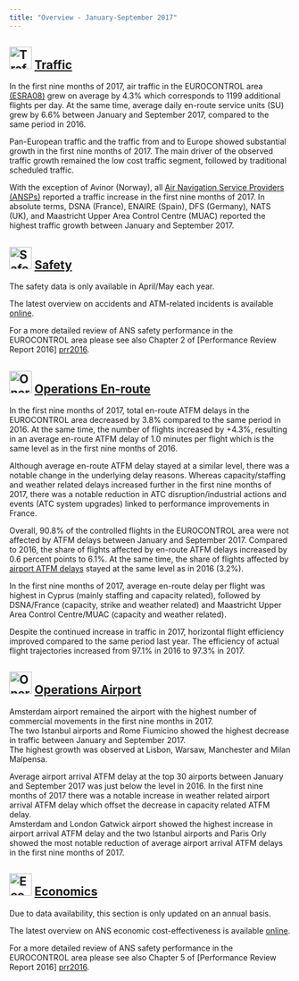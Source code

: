 ```yaml
---
title: "Overview - January-September 2017"
---
```

<style>
.headimg {
    float:left;
    margin-right:5px;
}
.leadimg {
    margin-left:3px;
}
</style>




## <img src="/images/prcq-traffic.png" width="40" height="40" alt="Traffic"> [Traffic][traffic]

In the first nine months of 2017, air traffic in the EUROCONTROL area [(ESRA08)][esra08] grew on average by 4.3%
which corresponds to 1199 additional flights per day. At the same time, average daily en-route service units (SU)
grew by 6.6% between January and September 2017, compared to the same period in 2016.

Pan-European traffic and the traffic from and to Europe showed substantial growth in the first nine months of 2017.
The main driver of the observed traffic growth remained the low cost traffic segment, followed by traditional scheduled traffic.

With the exception of Avinor (Norway), all [Air Navigation Service Providers (ANSPs)][ansp]  reported a
traffic increase in the first nine months of 2017. In absolute terms, DSNA (France), ENAIRE (Spain), DFS (Germany),
NATS (UK), and Maastricht Upper Area Control Centre (MUAC) reported the highest traffic growth between January and September 2017.




## <img src="/images/prcq-safety.png" width="40" height="40" alt="Safety"> [Safety][safety]

The safety data is only available in April/May each year.

The latest overview on accidents and ATM-related incidents is available [online][safety].

For a more detailed review of ANS safety performance in the EUROCONTROL area please see also Chapter 2 of [Performance Review Report 2016] [prr2016].






## <img src="/images/prcq-operations-enroute.png" width="40" height="40" alt="Operations En-route"> [Operations En-route][ops_ert]

In the first nine months of 2017, total en-route ATFM delays in the EUROCONTROL area decreased by 3.8% compared to the same period in 2016. At the same time, the number of flights increased by +4.3%, resulting in an average en-route ATFM delay of 1.0 minutes per flight which is the same level as in the first nine months of 2016.

Although average en-route ATFM delay stayed at a similar level, there was a notable change in the underlying delay reasons. Whereas capacity/staffing and weather related delays increased further in the first nine months of 2017, there was a notable reduction in ATC disruption/industrial actions and events (ATC system upgrades) linked to performance improvements in France.

Overall, 90.8% of the controlled flights in the EUROCONTROL area were not affected by ATFM delays between January and September 2017.
Compared to 2016, the share of flights affected by en-route ATFM delays increased by 0.6 percent points to 6.1%. At the same time, the share of flights affected by <a href='{{"/prcq/ops-airport.html"| prepend: site.baseurl | prepend: site.url }}'>airport ATFM delays</a> stayed at the same level as in 2016 (3.2%).

In the first nine months of 2017, average en-route delay per flight was highest in Cyprus (mainly staffing and capacity related), followed by DSNA/France (capacity, strike and weather related) and Maastricht Upper Area Control Centre/MUAC (capacity and weather related).

Despite the continued increase in traffic in 2017, horizontal flight efficiency improved compared to the same period last year. The efficiency of actual flight trajectories increased from 97.1% in 2016 to 97.3% in 2017.







##  <img src="/images/prcq-operations-airport.png" width="40" height="40" alt="Operations at Airports"> [Operations Airport][ops_apt]

Amsterdam airport remained the airport with the highest number of commercial movements in the first nine months in 2017. <br>
The two Istanbul airports and Rome Fiumicino showed the highest decrease in traffic between January and September 2017. <br>
The highest growth was observed at Lisbon, Warsaw, Manchester and Milan Malpensa. <br>

Average airport arrival ATFM delay at the top 30 airports between January and September 2017 was just below the level in 2016. In the first nine months of 2017 there was a notable increase in weather related airport arrival ATFM delay which offset the decrease in capacity related ATFM delay.<br>
Amsterdam and London Gatwick airport showed the highest increase in airport arrival ATFM delay and the two Istanbul airports and Paris Orly showed the most notable reduction of average airport arrival ATFM delays in the first nine months of 2017.







## <img src="/images/prcq-economics.png" width="40" height="40" alt="Economics"> [Economics][economics]

Due to data availability, this section is only updated on an annual basis.

The latest overview on ANS economic cost-effectiveness is available [online][economics].

For a more detailed review of ANS safety performance in the EUROCONTROL area please see also Chapter 5 of [Performance Review Report 2016] [prr2016].


[composite_hr]: /reference/definition/composite_flight_hour/ "Composite Flight Hour definition"
[esra08]: /reference/definition/ESRA_2008_Area/ "ESRA 08 Area"
[ectl_area]: /reference/definition/eurocontrol_area/ "EUROCONTROL Area"
[atfm_dly]: /reference/definition/atfm_delay/ "ATFM Delay"
[atc_pre]: /reference/definition/atc_pre-departure_delay/ "ATC Pre-departure Delay"
[a_cdm]: /reference/acronym/a_cdm/ "A-CDM"
[asma_add]: /reference/definition/additional_asma_time/ "Additional ASMA time"

[ansp]: /reference/acronym/ansp/ "Air Navigation Service Provider"
[ans]: /reference/acronym/ans/ "Air Navigation Services"
[upa]: /reference/acronym/uap/ "Unauthorised Penetrations of Airspace"
[smi]: /reference/acronym/smi/ "Separation Minima Infringements (SMIs)"
[ri]: /reference/acronym/ri/ "Runway Incursions (RIs)"
[alosp]: /reference/acronym/alosp/ "Acceptable Level of Safety Performance (ALoSP)"
[acc]: /reference/acronym/acc/ "Area Control Center"
[nm]: /reference/acronym/nm/ "Network Manager"
[fra]: /reference/acronym/fra/ "Free Route Airspace (FRA)"

[vfe_cdo]: /reference/methodology/cd_vertical_flight_efficiency_pi/ "Vertical En-route Flight Efficiency"
[hfe]: /reference/methodology/horizontal_flight_efficiency_pi/ "Horizontal En-route Flight Efficiency"

[traffic]: /prcq/traffic/ "Traffic"
[safety]: /prcq/safety/ "Safety"
[ops_apt]: /prcq/ops-airport/ "Operations at Airports"
[ops_ert]: /prcq/ops-en-route/ "Operations En-route"
[economics]: /prcq/economics/ "Economics"
[prr2016]: http://www.eurocontrol.int/publications/performance-review-report-prr-2016 "PRR 2016"